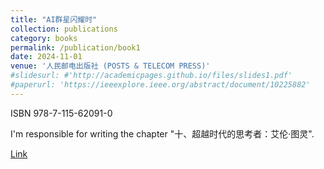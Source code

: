 ```yaml
---
title: "AI群星闪耀时"
collection: publications
category: books
permalink: /publication/book1
date: 2024-11-01
venue: '人民邮电出版社 (POSTS & TELECOM PRESS)'
#slidesurl: #'http://academicpages.github.io/files/slides1.pdf'
#paperurl: 'https://ieeexplore.ieee.org/abstract/document/10225882'
---
```


ISBN 978-7-115-62091-0

I'm responsible for writing the chapter "十、超越时代的思考者：艾伦·图灵".

[Link](https://item.jd.com/10124268549546.html)
